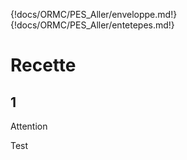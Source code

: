 {!docs/ORMC/PES_Aller/enveloppe.md!}
{!docs/ORMC/PES_Aller/entetepes.md!}

# Recette

## 1

<div class="admonition attention">
    <p class="fisrt admonition-title">Attention</p>
    <p class="last">Test</p>
</div>
